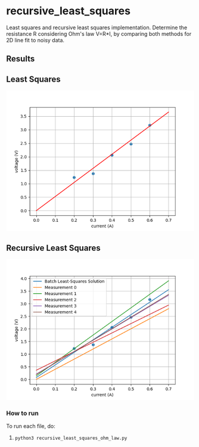 # recursive_least_squares
Least squares and recursive least squares implementation. Determine the resistance R considering Ohm's law V=R*I, by comparing both methods for 2D line fit to noisy data.

## Results
## Least Squares
![alt text](https://github.com/NekSfyris/recursive_least_squares/blob/main/results/batch_least_squares_output.png)

## Recursive Least Squares
![alt text](https://github.com/NekSfyris/recursive_least_squares/blob/main/results/recursive_output.png)


### How to run
To run each file, do:
1. ```python3 recursive_least_squares_ohm_law.py```
